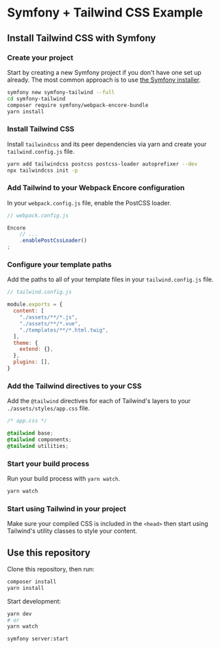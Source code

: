 # Symfony + Tailwind CSS Example

## Install Tailwind CSS with Symfony

### Create your project

Start by creating a new Symfony project if you don't have one set up already. The most common approach is to use [the Symfony installer](https://symfony.com/download).

```sh
symfony new symfony-tailwind --full
cd symfony-tailwind
composer require symfony/webpack-encore-bundle
yarn install
```

### Install Tailwind CSS

Install `tailwindcss` and its peer dependencies via yarn and create your `tailwind.config.js` file.

```sh
yarn add tailwindcss postcss postcss-loader autoprefixer --dev
npx tailwindcss init -p
```

### Add Tailwind to your Webpack Encore configuration

In your `webpack.config.js` file, enable the PostCSS loader.

```js
// webpack.config.js

Encore
    // ...
    .enablePostCssLoader()
;
```

### Configure your template paths

Add the paths to all of your template files in your `tailwind.config.js` file.

```js
// tailwind.config.js

module.exports = {
  content: [
    "./assets/**/*.js",
    "./assets/**/*.vue",
    "./templates/**/*.html.twig",
  ],
  theme: {
    extend: {},
  },
  plugins: [],
}
```

### Add the Tailwind directives to your CSS

Add the `@tailwind` directives for each of Tailwind's layers to your `./assets/styles/app.css` file.

```css
/* app.css */

@tailwind base;
@tailwind components;
@tailwind utilities;
```

### Start your build process

Run your build process with `yarn watch`.

```sh
yarn watch
```

### Start using Tailwind in your project

Make sure your compiled CSS is included in the `<head>` then start using Tailwind's utility classes to style your content.

## Use this repository

Clone this repository, then run:

```sh
composer install
yarn install
```

Start development:

```sh
yarn dev
# or
yarn watch

symfony server:start
```
